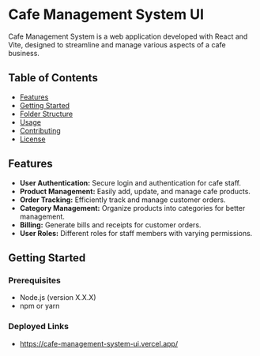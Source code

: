 # Cafe Management System UI

Cafe Management System is a web application developed with React and Vite, designed to streamline and manage various aspects of a cafe business.

## Table of Contents

- [Features](#features)
- [Getting Started](#getting-started)
- [Folder Structure](#folder-structure)
- [Usage](#usage)
- [Contributing](#contributing)
- [License](#license)

## Features

- **User Authentication:** Secure login and authentication for cafe staff.
- **Product Management:** Easily add, update, and manage cafe products.
- **Order Tracking:** Efficiently track and manage customer orders.
- **Category Management:** Organize products into categories for better management.
- **Billing:** Generate bills and receipts for customer orders.
- **User Roles:** Different roles for staff members with varying permissions.

## Getting Started

### Prerequisites

- Node.js (version X.X.X)
- npm or yarn


### Deployed Links
 - https://cafe-management-system-ui.vercel.app/
